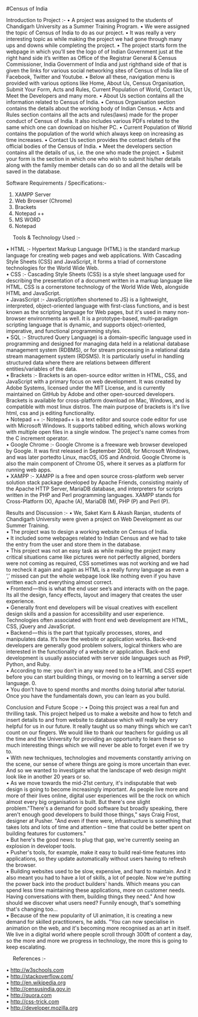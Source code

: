 #Census of India

Introduction to Project :-
•	A project was assigned to the students of Chandigarh University as a Summer Training Program.
•	We were assigned the topic of Census of India to do as our project.
•	It was really a very interesting topic as while making the project we had gone through many ups and downs while completing the project.
•	The project starts form the webpage in which you’ll see the logo of of Indian Government just at the right hand side it’s written as 
Office of the Registrar General & Census Commissioner, India
Government of India
and just righthand side of that is given the links for various social networking sites of Census of India like of Facebook, Twitter and Youtube.
•	Below all these, navigation menu is provided with various options like Home, About Us, Census Organisation, Submit Your Form, Acts and Rules, Current Population of World, Contact Us, Meet the Developers and many more.
•	About Us section contains all the information related to Census of India.
•	Census Organisation section contains the details about the working body of Indian Census.
•	Acts and Rules section contains all the acts and rules(laws) made for the proper conduct of Census of India. It also includes various PDFs related to the same which one can download on his/her PC.
•	Current Population of World contains the population of the world which always keep on increasing as time increases.
•	Contact Us section provides the contact details of the official bodies of the Census of India.
•	Meet the developers section contains all the details of us, i.e. the one who made the project.
•	Submit your form is the section in which one who wish to submit his/her details along with the family member details can do so and all the details will be saved in the database.

Software Requirements / Specifications:-
1.	XAMPP Server
2.	Web Browser (Chrome)
3.	Brackets
4.	Notepad ++
5.	MS WORD
6.	Notepad  

 
Tools & Technology Used :-

•	HTML :- Hypertext Markup Language (HTML) is the standard markup language for creating web pages and web applications. With Cascading Style Sheets (CSS) and JavaScript, it forms a triad of cornerstone technologies for the World Wide Web.<br>
•	CSS :- Cascading Style Sheets (CSS) is a style sheet language used for describing the presentation of a document written in a markup language like HTML. CSS is a cornerstone technology of the World Wide Web, alongside HTML and JavaScript.<br>
•	JavasScript :- JavaScript(often shortened to JS) is a lightweight, interpreted, object-oriented language with first-class functions, and is best known as the scripting language for Web pages, but it's used in many non-browser environments as well. It is a prototype-based, multi-paradigm scripting language that is dynamic, and supports object-oriented, imperative, and functional programming styles.<br>
•	SQL :- Structured Query Language) is a domain-specific language used in programming and designed for managing data held in a relational database management system (RDBMS), or for stream processing in a relational data stream management system (RDSMS). It is particularly useful in handling structured data where there are relations between different entities/variables of the data. <br>
•	Brackets :- Brackets is an open-source editor written in HTML, CSS, and JavaScript with a primary focus on web development. It was created by Adobe Systems, licensed under the MIT License, and is currently maintained on GitHub by Adobe and other open-sourced developers. Brackets is available for cross-platform download on Mac, Windows, and is compatible with most linux distros. The main purpose of brackets is it's live html, css and js editing functionality.<br>
•	Notepad ++ :- Notepad++ is a text editor and source code editor for use with Microsoft Windows. It supports tabbed editing, which allows working with multiple open files in a single window. The project's name comes from the C increment operator.<br>
•	Google Chrome :- Google Chrome is a freeware web browser developed by Google. It was first released in September 2008, for Microsoft Windows, and was later portedto Linux, macOS, iOS and Android. Google Chrome is also the main component of Chrome OS, where it serves as a platform for running web apps.<br>
•	XAMPP :- XAMPP is a free and open source cross-platform web server solution stack package developed by Apache Friends, consisting mainly of the Apache HTTP Server, MariaDB database, and interpreters for scripts written in the PHP and Perl programming languages. XAMPP stands for Cross-Platform (X), Apache (A), MariaDB (M), PHP (P) and Perl (P).<br>


Results and Discussion :-
•	We, Saket Karn & Akash Ranjan, students of Chandigarh University were given a project on Web Development as our Summer Training.<br>
•	The project was to design a working website on Census of India.<br>
•	It included some webpages related to Indian Census and we had to take the entry from the user and store them in the database.<br>
•	This project was not an easy task as while making the project many critical situations came like pictures were not perfectly aligned, borders were not coming as required, CSS sometimes was not working and we had to recheck it again and again as HTML is a really funny language as even a ‘,’ missed can put the whole webpage look like nothing even if you have written each and everything almost correct.<br>
•	Frontend — this is what the end user see’s and interacts with on the page. Its all the design, fancy effects, layout and imagery that creates the user experience.<br>
•	Generally front end developers will be visual creatives with excellent design skills and a passion for accessibility and user experience. Technologies often associated with front end web development are HTML, CSS, jQuery and JavaScript.<br>
•	Backend — this is the part that typically processes, stores, and manipulates data. It’s how the website or application works. Back-end developers are generally good problem solvers, logical thinkers who are interested in the functionality of a website or application. Back-end development is usually associated with server side languages such as PHP, Python, and Ruby.<br>
•	According to me: you don’t in any way need to be a HTML and CSS expert before you can start building things, or moving on to learning a server side language. 0.<br>
•	You don’t have to spend months and months doing tutorial after tutorial. Once you have the fundamentals down, you can learn as you build.<br>

Conclusion and Future Scope :-
•	Doing this project was a real fun and thrilling task. This project helped us to make a website and how to fetch and insert details to and from website to database which will really be very helpful for us in our future. It really taught us so many things which we can’t count on our fingers. We would like to thank our teachers for guiding us all the time and the University for providing an opportunity to learn these so much interesting things which we will never be able to forget even if we try to.<br>
•	With new techniques, technologies and movements constantly arriving on the scene, our sense of where things are going is more uncertain than ever. And so we wanted to investigate what the landscape of web design might look like in another 20 years or so.<br>
•	As we move towards the mid-21st century, it's indisputable that web design is going to become increasingly important. As people live more and more of their lives online, digital user experiences will be the rock on which almost every big organisation is built. But there's one slight problem."There's a demand for good software but broadly speaking, there aren't enough good developers to build those things," says Craig Frost, designer at Pusher. "And even if there were, infrastructure is something that takes lots and lots of time and attention – time that could be better spent on building features for customers."<br>
•	But here's the good news: to plug that gap, we're currently seeing an explosion in developer tools.<br>
•	Pusher's tools, for example, make it easy to build real-time features into applications, so they update automatically without users having to refresh the browser.<br>
•	Building websites used to be slow, expensive, and hard to maintain. And it also meant you had to have a lot of skills, a lot of people. Now we're putting the power back into the product builders' hands. Which means you can spend less time maintaining these applications, more on customer needs. Having conversations with them, building things they need." And how should we discover what users need? Funnily enough, that's something that's changing too…<br>
•	Because of the new popularity of UI animation, it is creating a new demand for skilled practitioners, he adds. "You can now specialise in animation on the web, and it's becoming more recognised as an art in itself. We live in a digital world where people scroll through 300ft of content a day, so the more and more we progress in technology, the more this is going to keep escalating.<br>

 
References :-


•	http://w3schools.com<br>
•	http://stackoverflow.com/<br>
•	http://en.wikipedia.org<br>
•	http://censusindia.gov.in<br>
•	http://quora.com<br>
•	http://css-trick.com<br>
•	http://developer.mozilla.org<br>

